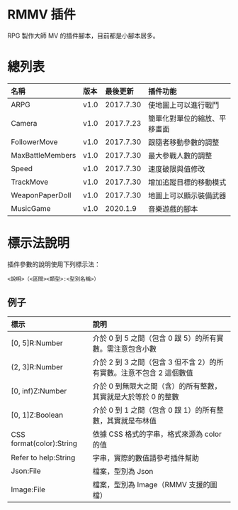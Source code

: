 # RMMV 插件
RPG 製作大師 MV 的插件腳本，目前都是小腳本居多。

# 總列表
| 名稱 | 版本 | 最後更新 | 插件功能 |
|:------------------|:------|:----------|:-------------------|
| ARPG              | v1.0  | 2017.7.30 | 使地圖上可以進行戰鬥 |
| Camera            | v1.0  | 2017.7.23 | 簡單化對單位的縮放、平移畫面 |
| FollowerMove      | v1.0  | 2017.7.30 | 跟隨者移動參數的調整 |
| MaxBattleMembers  | v1.0  | 2017.7.30 | 最大參戰人數的調整 |
| Speed             | v1.0  | 2017.7.30 | 速度破限與值修改 |
| TrackMove         | v1.0  | 2017.7.30 | 增加追蹤目標的移動模式 |
| WeaponPaperDoll   | v1.0  | 2017.7.30 | 地圖上可以顯示裝備武器 |
| MusicGame         | v1.0  | 2020.1.9  | 音樂遊戲的腳本 |

# 標示法說明
插件參數的說明使用下列標示法：

    <說明>（<區間><類型>:<型別名稱>）

## 例子
| 標示 | 說明 | 
|:--------------------------|:---------------------------------------------------------------|
| [0, 5]R:Number            | 介於 0 到 5 之間（包含 0 跟 5）的所有實數。需注意包含小數 |
| (2, 3]R:Number            | 介於 2 到 3 之間（包含 3 但不含 2）的所有實數。注意不包含 2 這個數值 |
| [0, inf)Z:Number          | 介於 0 到無限大之間（含）的所有整數，其實就是大於等於 0 的整數 |
| [0, 1]Z:Boolean           | 介於 0 到 1 之間（包含 0 跟 1）的所有整數，其實就是布林值 |
| CSS format(color):String  | 依據 CSS 格式的字串，格式來源為 color 的值 |
| Refer to help:String      | 字串，實際的數值請參考插件幫助 |
| Json:File                 | 檔案，型別為 Json |
| Image:File                | 檔案，型別為 Image（RMMV 支援的圖檔） |
